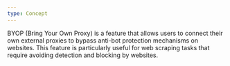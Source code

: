 ```yaml
---
type: Concept
---
```


BYOP (Bring Your Own Proxy) is a feature that allows users to connect their own external proxies to bypass anti-bot protection mechanisms on websites. This feature is particularly useful for web scraping tasks that require avoiding detection and blocking by websites.